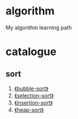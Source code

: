 # algorithm

My algorithm learning path

# catalogue

## sort

1. [《bubble-sort》](https://github.com/lmxyjy/algorithm/blob/main/bubble-sort/index.ts)
2. [《selection-sort》](https://github.com/lmxyjy/algorithm/blob/main/selection-sort/index.ts)
3. [《insertion-sort》](https://github.com/lmxyjy/algorithm/blob/main/insertion-sort/index.ts)
4. [《heap-sort》](https://github.com/lmxyjy/algorithm/blob/main/heap-sort/index.ts)
